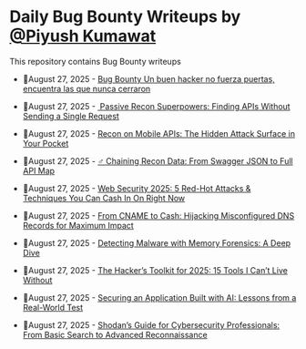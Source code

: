 # Daily Bug Bounty Writeups by [@Piyush Kumawat](https://twitter.com/piyush_supiy) 
This repository contains Bug Bounty writeups

<!-- BLOG-POST-LIST:START -->
 - 💯August 27, 2025 - [Bug Bounty Un buen hacker no fuerza puertas, encuentra las que nunca cerraron](https://gorkaaa.medium.com/bug-bounty-un-buen-hacker-no-fuerza-puertas-encuentra-las-que-nunca-cerraron-743232169bd8?source=rss------bug_bounty-5) 

 - 💯August 27, 2025 - [️ Passive Recon Superpowers: Finding APIs Without Sending a Single Request](https://javascript.plainenglish.io/%EF%B8%8F-passive-recon-superpowers-finding-apis-without-sending-a-single-request-308e410aebdf?source=rss------bug_bounty-5) 

 - 💯August 27, 2025 - [Recon on Mobile APIs: The Hidden Attack Surface in Your Pocket](https://medium.com/meetcyber/recon-on-mobile-apis-the-hidden-attack-surface-in-your-pocket-7145915edcbe?source=rss------bug_bounty-5) 

 - 💯August 27, 2025 - [️‍♂️ Chaining Recon Data: From Swagger JSON to Full API Map](https://medium.com/codetodeploy/%EF%B8%8F-%EF%B8%8F-chaining-recon-data-from-swagger-json-to-full-api-map-ad23aa1e4601?source=rss------bug_bounty-5) 

 - 💯August 27, 2025 - [Web Security 2025: 5 Red-Hot Attacks &amp; Techniques You Can Cash In On Right Now](https://medium.com/@vivekps143/web-security-2025-5-red-hot-attacks-techniques-you-can-cash-in-on-right-now-4741b4ca434a?source=rss------bug_bounty-5) 

 - 💯August 27, 2025 - [From CNAME to Cash: Hijacking Misconfigured DNS Records for Maximum Impact](https://infosecwriteups.com/from-cname-to-cash-hijacking-misconfigured-dns-records-for-maximum-impact-41352654f85c?source=rss------bug_bounty-5) 

 - 💯August 27, 2025 - [Detecting Malware with Memory Forensics: A Deep Dive](https://medium.com/@paritoshblogs/detecting-malware-with-memory-forensics-a-deep-dive-dfd1458a8c37?source=rss------bug_bounty-5) 

 - 💯August 27, 2025 - [The Hacker’s Toolkit for 2025: 15 Tools I Can’t Live Without](https://sukhveersingh97997.medium.com/the-hackers-toolkit-for-2025-15-tools-i-can-t-live-without-00df61e39c53?source=rss------bug_bounty-5) 

 - 💯August 27, 2025 - [Securing an Application Built with AI: Lessons from a Real-World Test](https://medium.com/@gabbytech01/securing-an-application-built-with-ai-lessons-from-a-real-world-test-400648df34f8?source=rss------bug_bounty-5) 

 - 💯August 27, 2025 - [Shodan’s Guide for Cybersecurity Professionals: From Basic Search to Advanced Reconnaissance](https://medium.com/@jpablo13/shodans-guide-for-cybersecurity-professionals-from-basic-search-to-advanced-reconnaissance-dbeeee21c638?source=rss------bug_bounty-5) 
<!-- BLOG-POST-LIST:END -->
